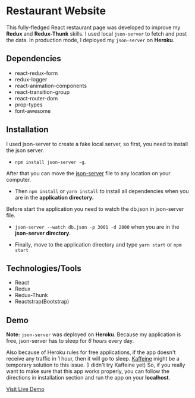 # Restaurant Website

This fully-fledged React restaurant page was developed to improve my **Redux** and **Redux-Thunk** skills. I used local `json-server` to fetch and post the data. In production mode, I deployed my `json-server` on **Heroku**.

## Dependencies
- react-redux-form
- redux-logger
- react-animation-components
- react-transition-group
- react-router-dom
- prop-types
- font-awesome

## Installation
I used json-server to create a fake local server, so first, you need to install the json server.

- `npm install json-server -g`.

After that you can move the [json-server](https://github.com/gunayanil/restaurant-website/tree/master/json-server) file to any location on your computer.

- Then `npm install` or `yarn install` to install all dependencies when you are in the **application directory.**

Before start the application you need to watch the db.json in json-server file.

-  `json-server --watch db.json -p 3001 -d 2000` when you are in the **json-server directory**.

- Finally, move to the application directory and type `yarn start` or `npm start`

## Technologies/Tools
- React
- Redux
- Redux-Thunk
- Reactstrap(Bootstrap)

## Demo
**Note:** `json-server` was deployed on **Heroku**. Because my application is free, json-server has to sleep for *6 hours* every day.

Also because of Heroku rules for free applications, if the app doesn't receive any traffic in 1 hour, then it will go to sleep. [Kaffeine](http://kaffeine.herokuapp.com) might be a temporary solution to this issue. (I didn't try Kaffeine yet) So, if you really want to make sure that this app works properly, you can follow the directions in installation section and run the app on your **localhost**.

[Visit Live Demo](https://anilgunay.com/redux-restaurant)
